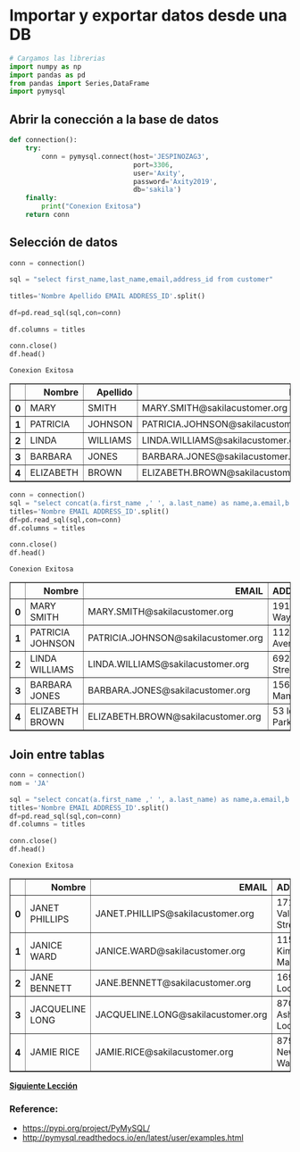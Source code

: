 # Importar y exportar datos desde una DB


```python
# Cargamos las librerias
import numpy as np
import pandas as pd
from pandas import Series,DataFrame
import pymysql
```

## Abrir la conección a la base de datos


```python
def connection():
    try:
        conn = pymysql.connect(host='JESPINOZAG3',
                               port=3306,
                               user='Axity',
                               password='Axity2019',
                               db='sakila')
    finally:
        print("Conexion Exitosa")
    return conn   
```

## Selección de datos 


```python
conn = connection()
    
sql = "select first_name,last_name,email,address_id from customer"
        
titles='Nombre Apellido EMAIL ADDRESS_ID'.split()
        
df=pd.read_sql(sql,con=conn)
        
df.columns = titles
           
conn.close()
df.head()
```

    Conexion Exitosa
    




<div>
<style scoped>
    .dataframe tbody tr th:only-of-type {
        vertical-align: middle;
    }

    .dataframe tbody tr th {
        vertical-align: top;
    }

    .dataframe thead th {
        text-align: right;
    }
</style>
<table border="1" class="dataframe">
  <thead>
    <tr style="text-align: right;">
      <th></th>
      <th>Nombre</th>
      <th>Apellido</th>
      <th>EMAIL</th>
      <th>ADDRESS_ID</th>
    </tr>
  </thead>
  <tbody>
    <tr>
      <th>0</th>
      <td>MARY</td>
      <td>SMITH</td>
      <td>MARY.SMITH@sakilacustomer.org</td>
      <td>5</td>
    </tr>
    <tr>
      <th>1</th>
      <td>PATRICIA</td>
      <td>JOHNSON</td>
      <td>PATRICIA.JOHNSON@sakilacustomer.org</td>
      <td>6</td>
    </tr>
    <tr>
      <th>2</th>
      <td>LINDA</td>
      <td>WILLIAMS</td>
      <td>LINDA.WILLIAMS@sakilacustomer.org</td>
      <td>7</td>
    </tr>
    <tr>
      <th>3</th>
      <td>BARBARA</td>
      <td>JONES</td>
      <td>BARBARA.JONES@sakilacustomer.org</td>
      <td>8</td>
    </tr>
    <tr>
      <th>4</th>
      <td>ELIZABETH</td>
      <td>BROWN</td>
      <td>ELIZABETH.BROWN@sakilacustomer.org</td>
      <td>9</td>
    </tr>
  </tbody>
</table>
</div>




```python
conn = connection()
sql = "select concat(a.first_name ,' ', a.last_name) as name,a.email,b.address from customer a join address b on a.address_id = b.address_id"
titles='Nombre EMAIL ADDRESS_ID'.split()
df=pd.read_sql(sql,con=conn)
df.columns = titles
            
conn.close()
df.head()
```

    Conexion Exitosa
    




<div>
<style scoped>
    .dataframe tbody tr th:only-of-type {
        vertical-align: middle;
    }

    .dataframe tbody tr th {
        vertical-align: top;
    }

    .dataframe thead th {
        text-align: right;
    }
</style>
<table border="1" class="dataframe">
  <thead>
    <tr style="text-align: right;">
      <th></th>
      <th>Nombre</th>
      <th>EMAIL</th>
      <th>ADDRESS_ID</th>
    </tr>
  </thead>
  <tbody>
    <tr>
      <th>0</th>
      <td>MARY SMITH</td>
      <td>MARY.SMITH@sakilacustomer.org</td>
      <td>1913 Hanoi Way</td>
    </tr>
    <tr>
      <th>1</th>
      <td>PATRICIA JOHNSON</td>
      <td>PATRICIA.JOHNSON@sakilacustomer.org</td>
      <td>1121 Loja Avenue</td>
    </tr>
    <tr>
      <th>2</th>
      <td>LINDA WILLIAMS</td>
      <td>LINDA.WILLIAMS@sakilacustomer.org</td>
      <td>692 Joliet Street</td>
    </tr>
    <tr>
      <th>3</th>
      <td>BARBARA JONES</td>
      <td>BARBARA.JONES@sakilacustomer.org</td>
      <td>1566 Inegl Manor</td>
    </tr>
    <tr>
      <th>4</th>
      <td>ELIZABETH BROWN</td>
      <td>ELIZABETH.BROWN@sakilacustomer.org</td>
      <td>53 Idfu Parkway</td>
    </tr>
  </tbody>
</table>
</div>



## Join entre tablas


```python
conn = connection()
nom = 'JA'

sql = "select concat(a.first_name ,' ', a.last_name) as name,a.email,b.address from customer a join address b on a.address_id = b.address_id where first_name like '"+ nom +"%'"
titles='Nombre EMAIL ADDRESS_ID'.split()
df=pd.read_sql(sql,con=conn)
df.columns = titles
            
conn.close()
df.head()
```

    Conexion Exitosa
    




<div>
<style scoped>
    .dataframe tbody tr th:only-of-type {
        vertical-align: middle;
    }

    .dataframe tbody tr th {
        vertical-align: top;
    }

    .dataframe thead th {
        text-align: right;
    }
</style>
<table border="1" class="dataframe">
  <thead>
    <tr style="text-align: right;">
      <th></th>
      <th>Nombre</th>
      <th>EMAIL</th>
      <th>ADDRESS_ID</th>
    </tr>
  </thead>
  <tbody>
    <tr>
      <th>0</th>
      <td>JANET PHILLIPS</td>
      <td>JANET.PHILLIPS@sakilacustomer.org</td>
      <td>1718 Valencia Street</td>
    </tr>
    <tr>
      <th>1</th>
      <td>JANICE WARD</td>
      <td>JANICE.WARD@sakilacustomer.org</td>
      <td>1150 Kimchon Manor</td>
    </tr>
    <tr>
      <th>2</th>
      <td>JANE BENNETT</td>
      <td>JANE.BENNETT@sakilacustomer.org</td>
      <td>1692 Ede Loop</td>
    </tr>
    <tr>
      <th>3</th>
      <td>JACQUELINE LONG</td>
      <td>JACQUELINE.LONG@sakilacustomer.org</td>
      <td>870 Ashqelon Loop</td>
    </tr>
    <tr>
      <th>4</th>
      <td>JAMIE RICE</td>
      <td>JAMIE.RICE@sakilacustomer.org</td>
      <td>879 Newcastle Way</td>
    </tr>
  </tbody>
</table>
</div>



  
 [**Siguiente Lección**](Lecci%C3%B3n%2008%20-%20Procesamiento_Datos.md)    

 

### Reference:

- https://pypi.org/project/PyMySQL/
- http://pymysql.readthedocs.io/en/latest/user/examples.html
